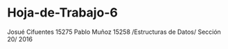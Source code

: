 # Hoja-de-Trabajo-6
Josué Cifuentes 15275 Pablo Muñoz 15258 /Estructuras de Datos/ Sección 20/ 2016
